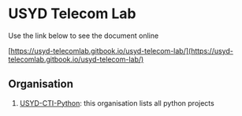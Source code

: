 # USYD Telecom Lab

Use the link below to see the document online

[https://usyd-telecomlab.gitbook.io/usyd-telecom-lab/](https://usyd-telecomlab.gitbook.io/usyd-telecom-lab/)

## Organisation

1. [USYD-CTI-Python](https://github.com/USYD-CTI-Python):  this organisation lists all python projects





